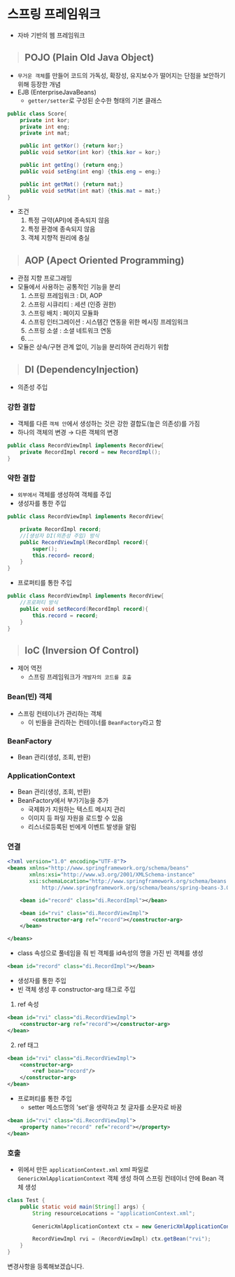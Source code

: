 # 스프링 프레임워크
* 자바 기반의 웹 프레임워크


> ## POJO (Plain Old Java Object)
* `무거운 객체`를 만들어 코드의 가독성, 확장성, 유지보수가 떨어지는 단점을 보안하기 위해 등장한 개념
* EJB (EnterpriseJavaBeans)
  * `getter/setter`로 구성된 순수한 형태의 기본 클래스
```java
public class Score{
    private int kor;
    private int eng;
    private int mat;

    public int getKor() {return kor;}
    public void setKor(int kor) {this.kor = kor;}

    public int getEng() {return eng;}
    public void setEng(int eng) {this.eng = eng;}

    public int getMat() {return mat;}
    public void setMat(int mat) {this.mat = mat;}
}
```
* 조건
    1. 특정 규약(API)에 종속되지 않음
    2. 특정 환경에 종속되지 않음
    3. 객체 지향적 원리에 충실

> ## AOP (Apect Oriented Programming)
* 관점 지향 프로그래밍
* 모듈에서 사용하는 공통적인 기능을 분리
    1. 스프링 프레임워크 : DI, AOP
    2. 스프링 시큐리티 : 세션 (인증 권한)
    3. 스프링 배치 : 페이지 모듈화
    4. 스프링 인터그레이션 : 시스템간 연동을 위한 메시징 프레임워크
    5. 스프링 소셜 : 소셜 네트워크 연동
    6. ...
* 모듈은 상속/구현 관계 없이, 기능을 분리하여 관리하기 위함

> ## DI (DependencyInjection)
* 의존성 주입

### 강한 결합
* 객체를 다른 `객체 안`에서 생성하는 것은 강한 결합도(높은 의존성)를 가짐
* 하나의 객체의 변경 &rarr; 다른 객체의 변경

```java
public class RecordViewImpl implements RecordView{
    private RecordImpl record = new RecordImpl();
}
```


### 약한 결합
* `외부에서` 객체를 생성하여 객체를 주입
* 생성자를 통한 주입
```java
public class RecordViewImpl implements RecordView{

    private RecordImpl record;
    //[생성자 DI(의존성 주입) 방식
    public RecordViewImpl(RecordImpl record){
        super();
        this.record= record;
    }
}
```
* 프로퍼티를 통한 주입
```java
public class RecordViewImpl implements RecordView{
    //프로퍼티 방식
    public void setRecord(RecordImpl record){
        this.record = record;
    }
}
```   

> ## IoC (Inversion Of Control)
* 제어 역전
  * 스프링 프레임워크가 `개발자의 코드를 호출`

### Bean(빈) 객체
* 스프링 컨테이너가 관리하는 객체
  * 이 빈들을 관리하는 컨테이너를 `BeanFactory`라고 함

### BeanFactory
* Bean 관리(생성, 조회, 반환)

### ApplicationContext
* Bean 관리(생성, 조회, 반환)
* BeanFactory에서 부가기능을 추가
  * 국제화가 지원하는 텍스트 메시지 관리
  * 이미지 등 파일 자원을 로드할 수 있음
  * 리스너로등록된 빈에게 이벤트 발생을 알림

### 연결
```xml
<?xml version="1.0" encoding="UTF-8"?>
<beans xmlns="http://www.springframework.org/schema/beans"
       xmlns:xsi="http://www.w3.org/2001/XMLSchema-instance"
       xsi:schemaLocation="http://www.springframework.org/schema/beans
           http://www.springframework.org/schema/beans/spring-beans-3.0.xsd">

    <bean id="record" class="di.RecordImpl"></bean>

    <bean id="rvi" class="di.RecordViewImpl">
        <constructor-arg ref="record"></constructor-arg>
    </bean>

</beans>
```
* class 속성으로 풀네임을 줘 빈 객체를 id속성의 명을 가진 빈 객체를 생성
```xml
<bean id="record" class="di.RecordImpl"></bean>
```
* 생성자를 통한 주입
* 빈 객체 생성 후 constructor-arg 태그로 주입 
1. ref 속성 
```xml
<bean id="rvi" class="di.RecordViewImpl">
    <constructor-arg ref="record"></constructor-arg>
</bean> 
```
2. ref 태그 
```xml
<bean id="rvi" class="di.RecordViewImpl">
    <constructor-arg>
        <ref bean="record"/>
    </constructor-arg>
</bean>
```
* 프로퍼티를 통한 주입
  * setter 메소드명의 'set'을 생략하고 첫 글자를 소문자로 바꿈
```xml
<bean id="rvi" class="di.RecordViewImpl">
    <property name="record" ref="record"></property>
</bean>
```
### 호출
* 위에서 만든 `applicationContext.xml` xml 파일로 `GenericXmlApplicationContext` 객체 생성 하여 스프링 컨테이너 안에 Bean 객체 생성
```java
class Test {
    public static void main(String[] args) {
        String resourceLocations = "applicationContext.xml";
        
        GenericXmlApplicationContext ctx = new GenericXmlApplicationContext(resourceLocations);

        RecordViewImpl rvi = (RecordViewImpl) ctx.getBean("rvi");
    }
}
```
변경사항을 등록해보겠습니다.
